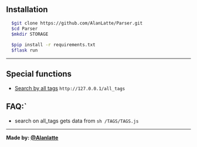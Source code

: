 ## Installation
```sh
  $git clone https://github.com/AlanLatte/Parser.git
  $cd Parser
  $mkdir STORAGE
  
  $pip install -r requirements.txt
  $flask run
```
---
## Special functions
- [Search by all tags](http://127.0.0.1/search/all_tags) ``` http://127.0.0.1/all_tags ```
## FAQ:` 
- search on all_tags gets data from ```sh /TAGS/TAGS.js```
---
__Made by: [@Alanlatte](https://t.me/Alanlatte/)__
